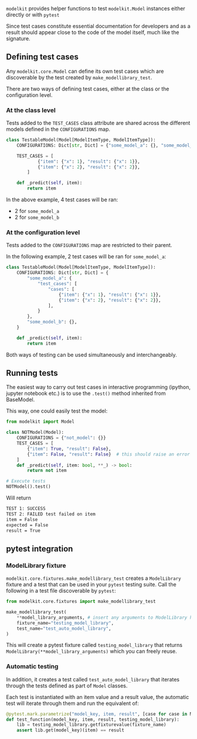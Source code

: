 `modelkit` provides helper functions to test `modelkit.Model` instances either directly or with `pytest`

Since test cases constitute essential documentation for developers and as a result should appear close to the code of the model itself, much like the signature.

## Defining test cases

Any `modelkit.core.Model` can define its own test cases which are discoverable by the test created by `make_modellibrary_test`.

There are two ways of defining test cases, either at the class or the configuration level.

### At the class level

Tests added to the `TEST_CASES` class attribute are shared across the different models defined in the `CONFIGURATIONS` map.

```python
class TestableModel(Model[ModelItemType, ModelItemType]):
    CONFIGURATIONS: Dict[str, Dict] = {"some_model_a": {}, "some_model_b": {}}

    TEST_CASES = [
            {"item": {"x": 1}, "result": {"x": 1}},
            {"item": {"x": 2}, "result": {"x": 2}},
        ]

    def _predict(self, item):
        return item
```

In the above example, 4 test cases will be ran:

- 2 for `some_model_a`
- 2 for `some_model_b`

### At the configuration level

Tests added to the `CONFIGURATIONS` map are restricted to their parent.

In the following example, 2 test cases will be ran for `some_model_a`:

```python
class TestableModel(Model[ModelItemType, ModelItemType]):
    CONFIGURATIONS: Dict[str, Dict] = {
        "some_model_a": {
            "test_cases": [
                "cases": [
                    {"item": {"x": 1}, "result": {"x": 1}},
                    {"item": {"x": 2}, "result": {"x": 2}},
                ],
            }
        },
        "some_model_b": {},
    }

    def _predict(self, item):
        return item

```

Both ways of testing can be used simultaneously and interchangeably.

## Running tests

The easiest way to carry out test cases in interactive programming (ipython, jupyter notebook etc.) is to use the `.test()` method inherited from BaseModel.

This way, one could easily test the model:

```python
from modelkit import Model

class NOTModel(Model):
    CONFIGURATIONS = {"not_model": {}}
    TEST_CASES = [
        {"item": True, "result": False},
        {"item": False, "result": False}  # this should raise an error
    ]
    def _predict(self, item: bool, **_) -> bool:
        return not item

# Execute tests
NOTModel().test()
```

Will return

```bash
TEST 1: SUCCESS
TEST 2: FAILED test failed on item
item = False
expected = False
result = True
```

## pytest integration

### ModelLibrary fixture

`modelkit.core.fixtures.make_modellibrary_test` creates a `ModelLibrary` fixture and a test that can be used in your `pytest` testing suite. Call the following in a test file discoverable by `pytest`:

```python
from modelkit.core.fixtures import make_modellibrary_test

make_modellibrary_test(
    **model_library_arguments, # insert any arguments to ModelLibrary here
    fixture_name="testing_model_library",
    test_name="test_auto_model_library",
)
```

This will create a pytest fixture called `testing_model_library` that returns `ModelLibrary(**model_library_arguments)` which you can freely reuse.

### Automatic testing

In addition, it creates a test called `test_auto_model_library` that iterates through the tests defined as part of `Model` classes.

Each test is instantiated with an item value and a result value, the automatic test will iterate through them and run the equivalent of:

```python
@pytest.mark.parametrize("model_key, item, result", [case for case in Model.TEST_CASES])
def test_function(model_key, item, result, testing_model_library):
    lib = testing_model_library.getfixturevalue(fixture_name)
    assert lib.get(model_key)(item) == result

```
